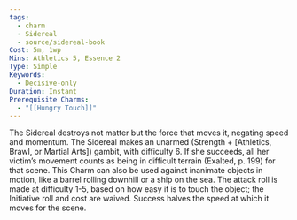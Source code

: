 ```yaml
---
tags:
  - charm
  - Sidereal
  - source/sidereal-book
Cost: 5m, 1wp
Mins: Athletics 5, Essence 2
Type: Simple
Keywords:
  - Decisive-only
Duration: Instant
Prerequisite Charms:
  - "[[Hungry Touch]]"
---
```

The Sidereal destroys not matter but the force that moves it, negating speed and momentum. The Sidereal makes an unarmed (Strength + [Athletics, Brawl, or Martial Arts]) gambit, with difficulty 6. If she succeeds, all her victim’s movement counts as being in difficult terrain (Exalted, p. 199) for that scene. This Charm can also be used against inanimate objects in motion, like a barrel rolling downhill or a ship on the sea. The attack roll is made at difficulty 1-5, based on how easy it is to touch the object; the Initiative roll and cost are waived. Success halves the speed at which it moves for the scene.